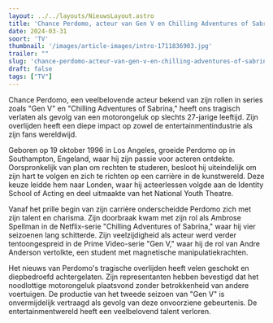 ```yaml
---
layout: ../../layouts/NieuwsLayout.astro
title: 'Chance Perdomo, acteur van Gen V en Chilling Adventures of Sabrina, gestorven op 27 jarige leeftijd'
date: 2024-03-31
soort: 'TV'
thumbnail: '/images/article-images/intro-1711836903.jpg'
trailer: ""
slug: 'chance-perdomo-acteur-van-gen-v-en-chilling-adventures-of-sabrina-gestorven-op-27-jarige-leeftijd'
draft: false
tags: ["TV"]
---
```


Chance Perdomo, een veelbelovende acteur bekend van zijn rollen in series zoals "Gen V" en "Chilling Adventures of Sabrina," heeft ons tragisch verlaten als gevolg van een motorongeluk op slechts 27-jarige leeftijd. Zijn overlijden heeft een diepe impact op zowel de entertainmentindustrie als zijn fans wereldwijd.

Geboren op 19 oktober 1996 in Los Angeles, groeide Perdomo op in Southampton, Engeland, waar hij zijn passie voor acteren ontdekte. Oorspronkelijk van plan om rechten te studeren, besloot hij uiteindelijk om zijn hart te volgen en zich te richten op een carrière in de kunstwereld. Deze keuze leidde hem naar Londen, waar hij acteerlessen volgde aan de Identity School of Acting en deel uitmaakte van het National Youth Theatre.

Vanaf het prille begin van zijn carrière onderscheidde Perdomo zich met zijn talent en charisma. Zijn doorbraak kwam met zijn rol als Ambrose Spellman in de Netflix-serie "Chilling Adventures of Sabrina," waar hij vier seizoenen lang schitterde. Zijn veelzijdigheid als acteur werd verder tentoongespreid in de Prime Video-serie "Gen V," waar hij de rol van Andre Anderson vertolkte, een student met magnetische manipulatiekrachten.

Het nieuws van Perdomo's tragische overlijden heeft velen geschokt en diepbedroefd achtergelaten. Zijn representanten hebben bevestigd dat het noodlottige motorongeluk plaatsvond zonder betrokkenheid van andere voertuigen. De productie van het tweede seizoen van "Gen V" is onvermijdelijk vertraagd als gevolg van deze onvoorziene gebeurtenis. De entertainmentwereld heeft een veelbelovend talent verloren.
